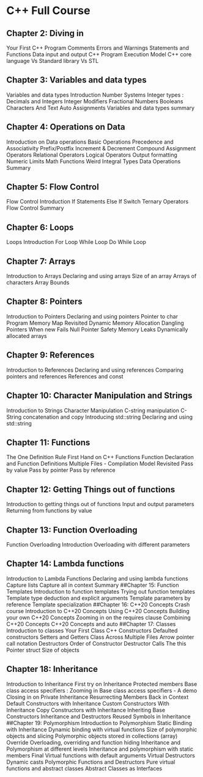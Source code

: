 # C++ Full Course

## Chapter 2: Diving in
Your First C++ Program
Comments
Errors and Warnings
Statements and Functions
Data input and output
C++ Program Execution Model
C++ core language Vs Standard library Vs STL
## Chapter 3: Variables and data types
Variables and data types Introduction
Number Systems
Integer types : Decimals and Integers
Integer Modifiers
Fractional Numbers
Booleans
Characters And Text
Auto
Assignments
Variables and data types summary
## Chapter 4: Operations on Data
Introduction on Data operations
Basic Operations
Precedence and Associativity
Prefix/Postfix Increment & Decrement
Compound Assignment Operators
Relational Operators
Logical Operators
Output formatting
Numeric Limits
Math Functions
Weird Integral Types
Data Operations Summary
## Chapter 5: Flow Control
Flow Control Introduction
If Statements
Else If
Switch
Ternary Operators
Flow Control Summary
## Chapter 6: Loops
Loops Introduction
For Loop
While Loop
Do While Loop
## Chapter 7: Arrays
Introduction to Arrays
Declaring and using arrays
Size of an array
Arrays of characters
Array Bounds
## Chapter 8: Pointers
Introduction to Pointers
Declaring and using pointers
Pointer to char
Program Memory Map Revisited
Dynamic Memory Allocation
Dangling Pointers
When new Fails
Null Pointer Safety
Memory Leaks
Dynamically allocated arrays
## Chapter 9: References
Introduction to References
Declaring and using references
Comparing pointers and references
References and const
## Chapter 10: Character Manipulation and Strings
Introduction to Strings
Character Manipulation
C-string manipulation
C-String concatenation and copy
Introducing std::string
Declaring and using std::string
## Chapter 11: Functions
The One Definition Rule
First Hand on C++ Functions
Function Declaration and Function Definitions
Multiple Files - Compilation Model Revisited
Pass by value
Pass by pointer
Pass by reference
## Chapter 12: Getting Things out of functions
Introduction to getting things out of functions
Input and output parameters
Returning from functions by value
## Chapter 13: Function Overloading
Function Overloading Introduction
Overloading with different parameters
## Chapter 14: Lambda functions
Introduction to Lambda Functions
Declaring and using lambda functions
Capture lists
Capture all in context
Summary
##Chapter 15: Function Templates
Introduction to function templates
Trying out function templates
Template type deduction and explicit arguments
Template parameters by reference
Template specialization
##Chapter 16: C++20 Concepts Crash course
Introduction to C++20 Concepts
Using C++20 Concepts
Building your own C++20 Concepts
Zooming in on the requires clause
Combining C++20 Concepts
C++20 Concepts and auto
##Chapter 17: Classes
Introduction to classes
Your First Class
C++ Constructors
Defaulted constructors
Setters and Getters
Class Across Multiple Files
Arrow pointer call notation
Destructors
Order of Constructor Destructor Calls
The this Pointer
struct
Size of objects
## Chapter 18: Inheritance
Introduction to Inheritance
First try on Inheritance
Protected members
Base class access specifiers : Zooming in
Base class access specifiers - A demo
Closing in on Private Inheritance
Resurrecting Members Back in Context
Default Constructors with Inheritance
Custom Constructors With Inheritance
Copy Constructors with Inheritance
Inheriting Base Constructors
Inheritance and Destructors
Reused Symbols in Inheritance
##Chapter 19: Polymorphism
Introduction to Polymorphism
Static Binding with Inheritance
Dynamic binding with virtual functions
Size of polymorphic objects and slicing
Polymorphic objects stored in collections (array)
Override
Overloading, overriding and function hiding
Inheritance and Polymorphism at different levels
Inheritance and polymorphism with static members
Final
Virtual functions with default arguments
Virtual Destructors
Dynamic casts
Polymorphic Functions and Destructors
Pure virtual functions and abstract classes
Abstract Classes as Interfaces
